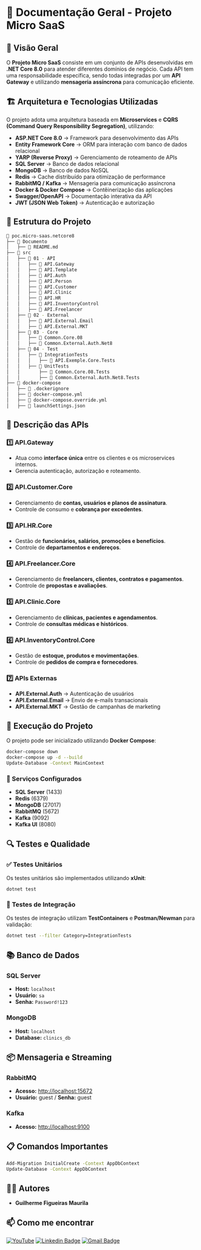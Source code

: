 # 📘 Documentação Geral - Projeto Micro SaaS

## 📖 Visão Geral
O **Projeto Micro SaaS** consiste em um conjunto de APIs desenvolvidas em **.NET Core 8.0** para atender diferentes domínios de negócio. Cada API tem uma responsabilidade específica, sendo todas integradas por um **API Gateway** e utilizando **mensageria assíncrona** para comunicação eficiente.

## 🏗 Arquitetura e Tecnologias Utilizadas
O projeto adota uma arquitetura baseada em **Microservices** e **CQRS (Command Query Responsibility Segregation)**, utilizando:

- **ASP.NET Core 8.0** → Framework para desenvolvimento das APIs
- **Entity Framework Core** → ORM para interação com banco de dados relacional
- **YARP (Reverse Proxy)** → Gerenciamento de roteamento de APIs
- **SQL Server** → Banco de dados relacional
- **MongoDB** → Banco de dados NoSQL
- **Redis** → Cache distribuído para otimização de performance
- **RabbitMQ / Kafka** → Mensageria para comunicação assíncrona
- **Docker & Docker Compose** → Contêinerização das aplicações
- **Swagger/OpenAPI** → Documentação interativa da API
- **JWT (JSON Web Token)** → Autenticação e autorização

## 📁 Estrutura do Projeto

```bash
📂 poc.micro-saas.netcore8
├── 📂 Documento
│   ├── 📄 README.md
├── 📂 src
│   ├── 📂 01 - API
│   │   ├── 📂 API.Gateway
│   │   ├── 📂 API.Template
│   │   ├── 📂 API.Auth
│   │   ├── 📂 API.Person
│   │   ├── 📂 API.Customer
│   │   ├── 📂 API.Clinic
│   │   ├── 📂 API.HR
│   │   ├── 📂 API.InventoryControl
│   │   ├── 📂 API.Freelancer
│   ├── 📂 02 - External
│   │   ├── 📂 API.External.Email
│   │   ├── 📂 API.External.MKT
│   ├── 📂 03 - Core
│   │   ├── 📂 Common.Core.08
│   │   ├── 📂 Common.External.Auth.Net8
│   ├── 📂 04 - Test
│   │   ├── 📂 IntegrationTests
│   │   │   ├── 📂 API.Exemple.Core.Tests
│   │   ├── 📂 UnitTests
│   │       ├── 📂 Common.Core.08.Tests
│   │       ├── 📂 Common.External.Auth.Net8.Tests
├── 📂 docker-compose
│   ├── 📄 .dockerignore
│   ├── 📄 docker-compose.yml
│   ├── 📄 docker-compose.override.yml
│   ├── 📄 launchSettings.json
```

## 📌 Descrição das APIs

### 1️⃣ **API.Gateway**
- Atua como **interface única** entre os clientes e os microservices internos.
- Gerencia autenticação, autorização e roteamento.

### 2️⃣ **API.Customer.Core**
- Gerenciamento de **contas, usuários e planos de assinatura**.
- Controle de consumo e **cobrança por excedentes**.

### 3️⃣ **API.HR.Core**
- Gestão de **funcionários, salários, promoções e benefícios**.
- Controle de **departamentos e endereços**.

### 4️⃣ **API.Freelancer.Core**
- Gerenciamento de **freelancers, clientes, contratos e pagamentos**.
- Controle de **propostas e avaliações**.

### 5️⃣ **API.Clinic.Core**
- Gerenciamento de **clínicas, pacientes e agendamentos**.
- Controle de **consultas médicas e históricos**.

### 6️⃣ **API.InventoryControl.Core**
- Gestão de **estoque, produtos e movimentações**.
- Controle de **pedidos de compra e fornecedores**.

### 7️⃣ **APIs Externas**
- **API.External.Auth** → Autenticação de usuários
- **API.External.Email** → Envio de e-mails transacionais
- **API.External.MKT** → Gestão de campanhas de marketing

## 🚀 Execução do Projeto
O projeto pode ser inicializado utilizando **Docker Compose**:

```bash
docker-compose down
docker-compose up -d --build
Update-Database -Context MainContext
```

### 📡 Serviços Configurados
- **SQL Server** (1433)
- **Redis** (6379)
- **MongoDB** (27017)
- **RabbitMQ** (5672)
- **Kafka** (9092)
- **Kafka UI** (8080)

## 🔍 Testes e Qualidade
### ✅ **Testes Unitários**
Os testes unitários são implementados utilizando **xUnit**:

```bash
dotnet test
```

### 🔄 **Testes de Integração**
Os testes de integração utilizam **TestContainers** e **Postman/Newman** para validação:

```bash
dotnet test --filter Category=IntegrationTests
```

## 📚 **Banco de Dados**
### **SQL Server**
- **Host:** `localhost`
- **Usuário:** `sa`
- **Senha:** `Password!123`

### **MongoDB**
- **Host:** `localhost`
- **Database:** `clinics_db`

## 📦 **Mensageria e Streaming**
### **RabbitMQ**
- **Acesso:** [http://localhost:15672](http://localhost:15672)
- **Usuário:** guest / **Senha:** guest

### **Kafka**
- **Acesso:** [http://localhost:9100](http://localhost:9100)

## 📋 **Comandos Importantes**

```bash
Add-Migration InitialCreate -Context AppDbContext
Update-Database -Context AppDbContext
```

## 🧑‍💻 **Autores**

- **Guilherme Figueiras Maurila**


## 📫 Como me encontrar
[![YouTube](https://img.shields.io/badge/YouTube-FF0000?style=for-the-badge&logo=youtube&logoColor=white)](https://www.youtube.com/channel/UCjy19AugQHIhyE0Nv558jcQ)
[![Linkedin Badge](https://img.shields.io/badge/-Guilherme_Figueiras_Maurila-blue?style=flat-square&logo=Linkedin&logoColor=white&link=https://www.linkedin.com/in/guilherme-maurila)](https://www.linkedin.com/in/guilherme-maurila)
[![Gmail Badge](https://img.shields.io/badge/-gfmaurila@gmail.com-c14438?style=flat-square&logo=Gmail&logoColor=white&link=mailto:gfmaurila@gmail.com)](mailto:gfmaurila@gmail.com)


